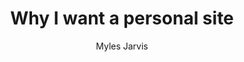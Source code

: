 ---
layout: post
title: "Why I want a personal site"
author: "Myles Jarvis"
categories: journal
tags: [documentation]
---